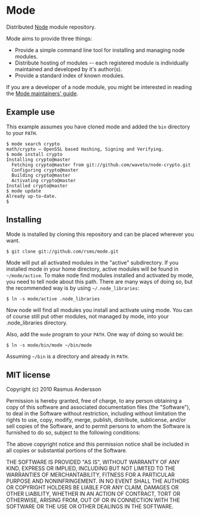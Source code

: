 # Mode

Distributed [Node](http://nodejs.org/) module repository.

Mode aims to provide three things:

- Provide a simple command line tool for installing and managing node modules.
- Distribute hosting of modules -- each registered module is individually maintained and developed by it's author(s).
- Provide a standard index of known modules.

If you are a developer of a node module, you might be interested in reading the [Mode maintainers' guide](http://github.com/rsms/mode/blob/master/doc/maintainers-guide.md).


## Example use

This example assumes you have cloned mode and added the `bin` directory to your `PATH`.

    $ mode search crypto
    math/crypto — OpenSSL based Hashing, Signing and Verifying.
    $ mode install crypto
    Installing crypto@master
      Fetching crypto@master from git://github.com/waveto/node-crypto.git
      Configuring crypto@master
      Building crypto@master
      Activating crypto@master
    Installed crypto@master
    $ mode update
    Already up-to-date.
    $

## Installing

Mode is installed by cloning this repository and can be placed wherever you want.

    $ git clone git://github.com/rsms/mode.git

Mode will put all activated modules in the "active" subdirectory. If you installed mode in your home directory, active modules will be found in `~/mode/active`. To make node find modules installed and activated by mode, you need to tell node about this path. There are many ways of doing so, but the recommended way is by using `~/.node_libraries`:

    $ ln -s mode/active .node_libraries

Now node will find all modules you install and activate using mode. You can of course still put other modules, not managed by mode, into your .node_libraries directory.

Also, add the `mode` program to your `PATH`. One way of doing so would be:

    $ ln -s mode/bin/mode ~/bin/mode

Assuming `~/bin` is a directory and already in `PATH`.

## MIT license

Copyright (c) 2010 Rasmus Andersson

Permission is hereby granted, free of charge, to any person obtaining a copy
of this software and associated documentation files (the "Software"), to deal
in the Software without restriction, including without limitation the rights
to use, copy, modify, merge, publish, distribute, sublicense, and/or sell
copies of the Software, and to permit persons to whom the Software is
furnished to do so, subject to the following conditions:

The above copyright notice and this permission notice shall be included in
all copies or substantial portions of the Software.

THE SOFTWARE IS PROVIDED "AS IS", WITHOUT WARRANTY OF ANY KIND, EXPRESS OR
IMPLIED, INCLUDING BUT NOT LIMITED TO THE WARRANTIES OF MERCHANTABILITY,
FITNESS FOR A PARTICULAR PURPOSE AND NONINFRINGEMENT. IN NO EVENT SHALL THE
AUTHORS OR COPYRIGHT HOLDERS BE LIABLE FOR ANY CLAIM, DAMAGES OR OTHER
LIABILITY, WHETHER IN AN ACTION OF CONTRACT, TORT OR OTHERWISE, ARISING FROM,
OUT OF OR IN CONNECTION WITH THE SOFTWARE OR THE USE OR OTHER DEALINGS IN
THE SOFTWARE.
